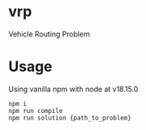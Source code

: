 # vrp
Vehicle Routing Problem

# Usage
Using vanilla npm with node at v18.15.0

```
npm i
npm run compile
npm run solution {path_to_problem}
```
